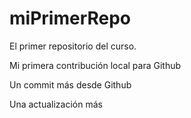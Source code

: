 # miPrimerRepo

El primer repositorio del curso.

Mi primera contribución local para Github

Un commit más desde Github

Una actualización más
